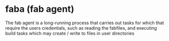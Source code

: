 faba (fab agent)
===

The fab agent is a long-running process that carries out tasks for which that
require the users credentials, such as reading the fabfiles, and executing
build tasks which may create / write to files in user directories
